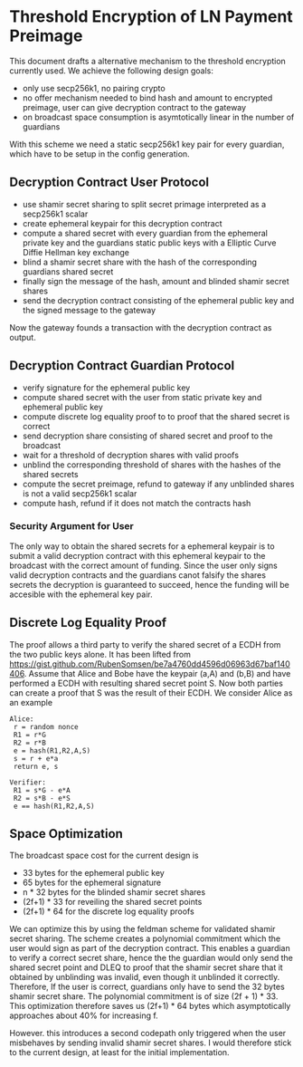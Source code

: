 # Threshold Encryption of LN Payment Preimage

This document drafts a alternative mechanism to the threshold encryption currently used. We achieve the following design goals:
* only use secp256k1, no pairing crypto 
* no offer mechanism needed to bind hash and amount to encrypted preimage, user can give decryption contract to the gateway
* on broadcast space consumption is asymtotically linear in the number of guardians

With this scheme we need a static secp256k1 key pair for every guardian, which have to be setup in the config generation. 
    
## Decryption Contract User Protocol

* use shamir secret sharing to split secret primage interpreted as a secp256k1 scalar
* create ephemeral keypair for this decryption contract
* compute a shared secret with every guardian from the ephemeral private key and the guardians static public keys with a Elliptic Curve Diffie Hellman key exchange
* blind a shamir secret share with the hash of the corresponding guardians shared secret
* finally sign the message of the hash, amount and blinded shamir secret shares
* send the decryption contract consisting of the ephemeral public key and the signed message to the gateway

Now the gateway founds a transaction with the decryption contract as output.

## Decryption Contract Guardian Protocol
* verify signature for the ephemeral public key
* compute shared secret with the user from static private key and ephemeral public key
* compute discrete log equality proof to to proof that the shared secret is correct
* send decryption share consisting of shared secret and proof to the broadcast
* wait for a threshold of decryption shares with valid proofs
* unblind the corresponding threshold of shares with the hashes of the shared secrets
* compute the secret preimage, refund to gateway if any unblinded shares is not a valid secp256k1 scalar
* compute hash, refund if it does not match the contracts hash

### Security Argument for User

The only way to obtain the shared secrets for a ephemeral keypair is to submit a valid decryption contract with this ephemeral keypair to the broadcast with the correct amount of funding. Since the user only signs valid decryption contracts and the guardians canot falsify the shares secrets the decryption is guaranteed to succeed, hence the funding will be accesible with the ephemeral key pair. 

## Discrete Log Equality Proof

The proof allows a third party to verify the shared secret of a ECDH from the two public keys alone. It has been lifted from https://gist.github.com/RubenSomsen/be7a4760dd4596d06963d67baf140406. Assume that Alice and Bobe have the keypair (a,A) and (b,B) and have performed a ECDH with resulting shared secret point S. Now both parties can create a proof that S was the result of their ECDH. We consider Alice as an example

```
Alice:
 r = random nonce
 R1 = r*G
 R2 = r*B
 e = hash(R1,R2,A,S)
 s = r + e*a
 return e, s

Verifier:
 R1 = s*G - e*A 
 R2 = s*B - e*S
 e == hash(R1,R2,A,S)
```

## Space Optimization

The broadcast space cost for the current design is

* 33 bytes for the ephemeral public key
* 65 bytes for the ephemeral signature
* n * 32 bytes for the blinded shamir secret shares
* (2f+1) * 33 for reveiling the shared secret points 
* (2f+1) * 64 for the discrete log equality proofs

We can optimize this by using the feldman scheme for validated shamir secret sharing. The scheme creates a polynomial commitment which the user would sign as part of the decryption contract. This enables a guardian to verify a correct secret share, hence the the guardian would only send the shared secret point and DLEQ to proof that the shamir secret share that it obtained by unblinding was invalid, even though it unblinded it correctly. Therefore, If the user is correct, guardians only have to send the 32 bytes shamir secret share. The polynomial commitment is of size (2f + 1) * 33. This optimization therefore saves us (2f+1) * 64 bytes which asymptotically approaches about 40% for increasing f.

However. this introduces a second codepath only triggered when the user misbehaves by sending invalid shamir secret shares. I would therefore stick to the current design, at least for the initial implementation.
